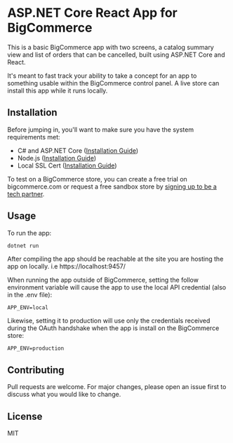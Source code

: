 # ASP.NET Core React App for BigCommerce

This is a basic BigCommerce app with two screens, a catalog summary view and list of orders that can be cancelled, built using ASP.NET Core and React.

It's meant to fast track your ability to take a concept for an app to something usable within the BigCommerce control panel. A live store can install this app while it runs locally.

## Installation

Before jumping in, you'll want to make sure you have the system requirements met:

- C# and ASP.NET Core ([Installation Guide](https://docs.microsoft.com/en-us/visualstudio/get-started/csharp/tutorial-aspnet-core?view=vs-2019))
- Node.js ([Installation Guide](https://nodejs.org/en/))
- Local SSL Cert ([Installation Guide](https://www.hanselman.com/blog/developing-locally-with-aspnet-core-under-https-ssl-and-selfsigned-certs))

To test on a BigCommerce store, you can create a free trial on bigcommerce.com or request a free sandbox store by [signing up to be a tech partner](https://www.bigcommerce.com/partners/).

## Usage

To run the app:

```bash
dotnet run
```

After compiling the app should be reachable at the site you are hosting the app on locally. i.e https://localhost:9457/

When running the app outside of BigCommerce, setting the follow environment variable will cause the app to use the local API credential (also in the .env file):

```
APP_ENV=local
```

Likewise, setting it to production will use only the credentials received during the OAuth handshake when the app is install on the BigCommerce store:

```
APP_ENV=production
```

## Contributing

Pull requests are welcome. For major changes, please open an issue first to discuss what you would like to change.

## License

MIT
